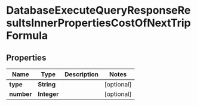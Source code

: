 

# DatabaseExecuteQueryResponseResultsInnerPropertiesCostOfNextTripFormula


## Properties

| Name | Type | Description | Notes |
|------------ | ------------- | ------------- | -------------|
|**type** | **String** |  |  [optional] |
|**number** | **Integer** |  |  [optional] |



